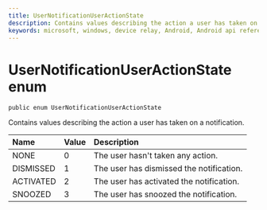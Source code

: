 ```yaml
---
title: UserNotificationUserActionState
description: Contains values describing the action a user has taken on a notification.
keywords: microsoft, windows, device relay, Android, Android api reference 
---
```


# UserNotificationUserActionState enum

```
public enum UserNotificationUserActionState
```

Contains values describing the action a user has taken on a notification.

|Name | Value | Description |
|:-- |:-- |:-- |
|NONE |0       |The user hasn't taken any action.|
|   DISMISSED|1|The user has dismissed the notification.|
|   ACTIVATED|2|The user has activated the notification.|
|   SNOOZED|3  |The user has snoozed the notification.|
